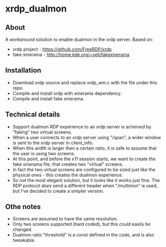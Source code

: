 xrdp_dualmon
============

About
-------------------------------
  A *workaround* solution to enable dualmon in the xrdp server. Based on:
  * xrdp project - https://github.com/FreeRDP/xrdp
  * fake xinerama - http://home.kde.org/~seli/fakexinerama

Installation
-------------------------------
  * Download xrdp source and replace xrdp_wm.c with the file under this repo.
  * Compile and install xrdp with xinerama dependency.
  * Compile and install fake xinerama.

Technical details
-------------------------------
  * Support dualmon RDP experience to an xrdp server is acheived by "faking" two virtual screens.
  * When a user connects to an xrdp server using "/span", a wider window is sent to the xrdp server in client_info.
  * When this width is larger then a certain ratio, it is safe to assume that the user is using two screens.
  * At this point, and before the x11 session starts, we want to create the fake xinerama file, that creates two "virtual" screens.
  * In fact the two virtual screens are configured to be sized just like the physical ones - this creates the dualmon experience.
  * So not the most elegant solution, but it looks like it works just fine. The RDP protocol *does* send a different header when "/multimon" is used, but I've decided to create a simpler version.
  
Othe notes
-------------------------------
  * Screens are assumed to have the same resolution.
  * Only two screens supported (hard coded), but this could easily be changed.
  * Dualmon ratio "threshold" is a const defined in the code, and is also tweakable.

